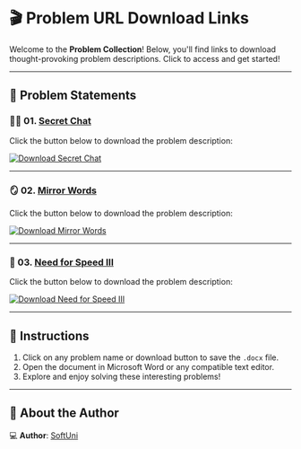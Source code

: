 # 🎬 Problem URL Download Links

Welcome to the **Problem Collection**! Below, you'll find links to download thought-provoking problem descriptions. Click to access and get started!

---

## 📄 Problem Statements

### 🕵️‍♀️ 01. [Secret Chat](https://github.com/user-attachments/files/17963316/01.Secret.Chat.docx)  
Click the button below to download the problem description:  

[![Download Secret Chat](https://img.shields.io/badge/Download-Secret%20Chat-red?style=for-the-badge&logo=microsoftword)](https://github.com/user-attachments/files/17963316/01.Secret.Chat.docx)

---

### 🪞 02. [Mirror Words](https://github.com/user-attachments/files/17963311/02.Mirror.Words.docx)  
Click the button below to download the problem description:  

[![Download Mirror Words](https://img.shields.io/badge/Download-Mirror%20Words-blue?style=for-the-badge&logo=microsoftword)](https://github.com/user-attachments/files/17963311/02.Mirror.Words.docx)

---

### 🚗 03. [Need for Speed III](https://github.com/user-attachments/files/17963313/03.Need.for.Speed.III.docx)  
Click the button below to download the problem description:  

[![Download Need for Speed III](https://img.shields.io/badge/Download-Need%20for%20Speed%20III-purple?style=for-the-badge&logo=microsoftword)](https://github.com/user-attachments/files/17963313/03.Need.for.Speed.III.docx)

---

## 📌 Instructions  
1. Click on any problem name or download button to save the `.docx` file.  
2. Open the document in Microsoft Word or any compatible text editor.  
3. Explore and enjoy solving these interesting problems!  

---

## 👤 About the Author  

💻 **Author**: [SoftUni](https://softuni.bg/)  

